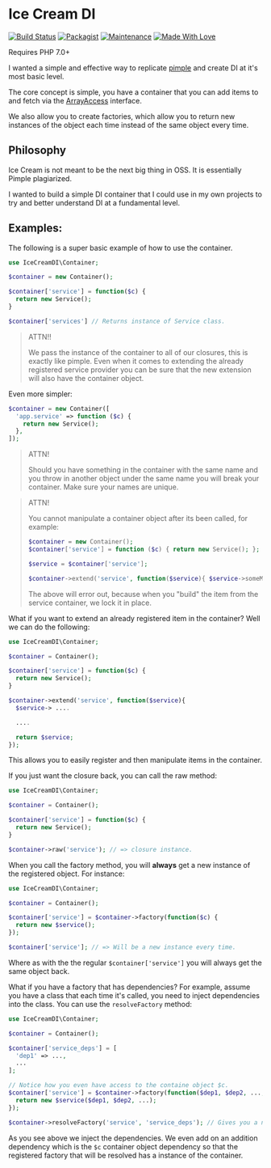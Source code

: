
# Ice Cream DI

[![Build Status](https://travis-ci.org/AdamKyle/ice-cream-di.svg?branch=master)](https://travis-ci.org/AdamKyle/ice-cream-di)
[![Packagist](https://img.shields.io/packagist/v/ice-cream/di.svg?style=flat)](https://packagist.org/packages/ice-cream/di)
[![Maintenance](https://img.shields.io/maintenance/yes/2017.svg)]()
[![Made With Love](https://img.shields.io/badge/Made%20With-Love-green.svg)]()

Requires PHP 7.0+

I wanted a simple and effective way to replicate [pimple](http://pimple.sensiolabs.org/#modifying-services-after-definition) and create DI at it's most basic level.

The core concept is simple, you have a container that you can add items to and fetch via the [ArrayAccess](http://php.net/manual/en/class.arrayaccess.php) interface.

We also allow you to create factories, which allow you to return new instances of the object each time instead of the same object every time.

## Philosophy

Ice Cream is not meant to be the next big thing in OSS. It is essentially Pimple plagiarized.

I wanted to build a simple DI container that I could use in my own projects to try and better understand DI at a fundamental level.

## Examples:

The following is a super basic example of how to use the container.

```php
use IceCreamDI\Container;

$container = new Container();

$container['service'] = function($c) {
  return new Service();
}

$container['services'] // Returns instance of Service class.
```

> ATTN!!
>
> We pass the instance of the container to all of our closures, this is exactly like pimple.
> Even when it comes to extending the already registered service provider you can be sure
> that the new extension will also have the container object.

Even more simpler:

```php
$container = new Container([
  'app.service' => function ($c) {
    return new Service();
  },
]);
```

> ATTN!
>
> Should you have something in the container with the same name and you throw in another object under the same name you will break your container. Make sure your names are unique.

> ATTN!
>
>You cannot manipulate a container object after its been called, for example:
>
> ```php
> $container = new Container();
> $container['service'] = function ($c) { return new Service(); };
>
> $service = $container['service'];
>
> $container->extend('service', function($service){ $service->someMethodCall(); });
>```
>
> The above will error out, because when you "build" the item from the service container, we lock it in place.

What if you want to extend an already registered item in the container? Well we can do the following:

```php
use IceCreamDI\Container;

$container = Container();

$container['service'] = function($c) {
  return new Service();
}

$container->extend('service', function($service){
  $service-> ....

  ....

  return $service;
});
```

This allows you to easily register and then manipulate items in the container.

If you just want the closure back, you can call the raw method:

```php
use IceCreamDI\Container;

$container = Container();

$container['service'] = function($c) {
  return new Service();
}

$container->raw('service'); // => closure instance.
```

When you call the factory method, you will **always** get a new instance of the registered object. For instance:

```php
use IceCreamDI\Container;

$container = Container();

$container['service'] = $container->factory(function($c) {
  return new $service();
});

$container['service']; // => Will be a new instance every time.
```

Where as with the the regular `$container['service']` you will always get the same object back.

What if you have a factory that has dependencies? For example, assume you have a class that each time it's called,
you need to inject dependencies into the class. You can use the `resolveFactory` method:

```php
use IceCreamDI\Container;

$container = Container();

$container['service_deps'] = [
  'dep1' => ...,
  ...
];

// Notice how you even have access to the containe object $c.
$container['service'] = $container->factory(function($dep1, $dep2, ..., $c) {
  return new $service($dep1, $dep2, ...);
});

$container->resolveFactory('service', 'service_deps'); // Gives you a new service instance with deps passed in.
```

As you see above we inject the dependencies. We even add on an addition dependency which is the `$c` container object
dependency so that the registered factory that will be resolved has a instance of the container.
